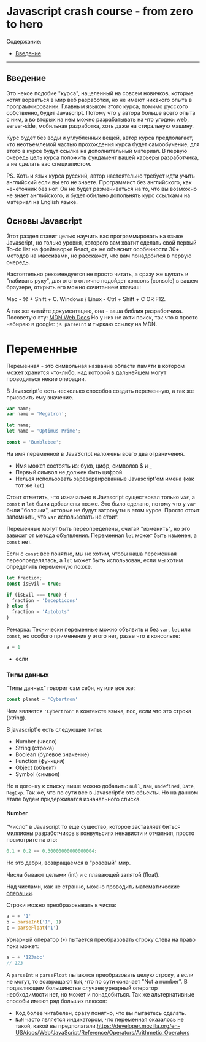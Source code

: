 # Javascript crash course - from zero to hero

Содержание:

* [Введение](#Введение)


---

## Введение

Это некое подобие "курса", нацеленный на совсем новичков, которые хотят ворваться в мир веб разработки, но не имеют никакого опыта в программировании. Главным языком этого курса, помимо русского собственно, будет Javascript. Потому что у автора больше всего опыта с ним, а во вторых на нем можно разрабатывать на что угодно: web, server-side, мобильная разработка, хоть даже на стиральную машину.

Курс будет без воды и углубленных вещей, автор курса предполагает, что неотъемлемой частью прохождения курса будет самообучение, для этого в курсе будут ссылка на дополнительный материал. В первую очередь цель курса положить фундамент вашей карьеры разработчика, а не сделать вас специалистом.

PS. Хоть и язык курса русский, автор настоятельно требует идти учить английский если вы его не знаете. Программист без английского, как чечеточник без ног. Он не будет размениваться на то, что вы возможно не знает английского, и будет обильно допольнять курс ссылками на материал на English языке.

## Основы Javascript

Этот раздел ставит целью научить вас программировать на языке Javascript, но только уровня, которого вам хватит сделать свой первый To-do list на фреймворке React, он не объяснит особенности 30+ методов на массивами, но расскажет, что вам понадобится в первую очередь.

Настоятельно рекомендуется не просто читать, а сразу же щупать и "набивать руку", для этого отлично подойдет консоль (console) в вашем браузере, открыть его можно сочитанием клавиш:

Mac - ⌘ + Shift + C.
Windows / Linux - Ctrl + Shift + C OR F12.

А так же читайте документацию, она - ваша библия разработчика. Посоветую эту: [MDN Web Docs](https://developer.mozilla.org/en-US/)
Но у них не ахти поиск, так что я просто набираю в google: `js parseInt` и тыркаю ссылку на MDN.

# Переменные

Переменная - это символьная название области памяти в котором может хранится что-либо, над которой в дальнейшем могут проводиться некие операции.

В Javascript'е есть несколько способов создать переменную, а так же присвоить ему значение.

```javascript
var name;
var name = 'Megatron';

let name;
let name = 'Optimus Prime';

const = 'Bumblebee';
```

На имя переменной в JavaScript наложены всего два ограничения.

* Имя может состоять из: букв, цифр, символов $ и _
* Первый символ не должен быть цифрой.
* Нельзя использовать зарезервированные Javascript'ом имена (как тот же `let`)

Стоит отметить, что изначально в Javascript существовал только `var`, а `const` и `let` были добавлены позже.
Это было сделано, потому что у `var` были "болячки", которые не будут затронуты в этом курсе. Просто стоит запомнить, что `var` использовать не стоит.

Переменные могут быть переопределены, считай "изменить", но это зависит от метода объявления.
Переменная `let` может быть изменен, а `const` нет.

Если с `const` все понятно, мы не хотим, чтобы наша переменная переопределялась, а `let` может быть использован, если мы хотим определить переменную позже.

```javascript
let fraction;
const isEvil = true;

if (isEvil === true) {
  fraction = 'Decepticons'
} else {
  fraction = 'Autobots'
}

```

Ремарка:
Технически переменные можно объявить и без `var`, `let` или `const`, но особого применения у этого нет, разве что в консольке:
```javascript
a = 1
```
* если

### Типы данных

"Типы данных" говорит сам себя, ну или все же:

```javascript
const planet = 'Cybertron'
```

Чем является `'Cybertron'` в контексте языка, псс, если что это строка (string).

В javascript'е есть следующие типы:
* Number (число)
* String (строка)
* Boolean (булевое значение)
* Function (функция)
* Object (объект)
* Symbol (символ)

Но в догонку к списку выше можно добавить: `null`, `NaN`, `undefined`, `Date`, `RegExp`. Так же, что по сути все в Javascript'e это объекты. Но на данном этапе будем придерживатся изначального списка.

#### Number

"Число" в Javascript то еще существо, которое заставляет биться миллионы разработчиков в конвульсиях ненависти и отчаяния, просто посмотрите на это:

```javascript
0.1 + 0.2 == 0.30000000000000004;
```

Но это дебри, возвращаемся в "розовый" мир.

Числа бывают целыми (int) и с плавающей запятой (float).

Над числами, как не странно, можно проводить математические [операции](https://developer.mozilla.org/en-US/docs/Web/JavaScript/Reference/Operators/Arithmetic_Operators).

Строки можно преобразовывать в числа:
```javascript
a = + '1'
b = parseInt('1', 1)
с = parseFloat('1')
```

Урнарный оператор (`+`) пытается преобразовать строку слева на право пока может:
```javascript
a = + '123abc'
// 123
```

А `parseInt` и `parseFloat` пытаются преобразовать целую строку, а если не могут, то возвращают `NaN`, что по сути означает "Not a number".
В подавляющем большинстве случаев урнарный оператор необходимости нет, но может и понадобиться. Так же альтернативные способы имеют ряд больших плюсов:
* Код более читабелен, сразу понятно, что вы пытаетесь сделать.
* `NaN` часто является индикатором, что переменная оказалось не такой, какой вы предполагали.https://developer.mozilla.org/en-US/docs/Web/JavaScript/Reference/Operators/Arithmetic_Operators